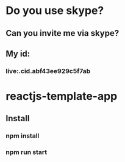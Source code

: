 
# Do you use skype?
## Can you invite me via skype?
## My id: 
### live:.cid.abf43ee929c5f7ab

# reactjs-template-app
## Install
### npm install
### npm run start
